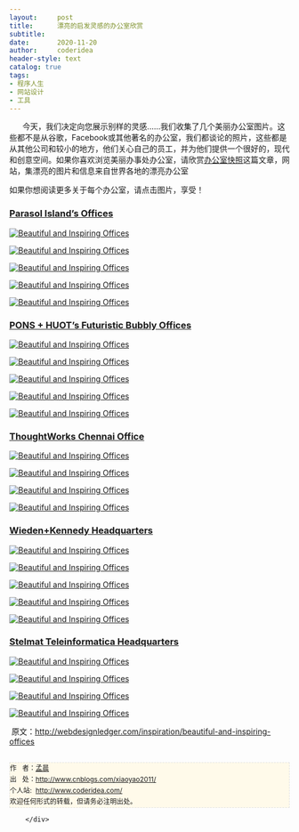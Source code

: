 ```yaml
---
layout:     post
title:      漂亮的启发灵感的办公室欣赏
subtitle:   
date:       2020-11-20
author:     coderidea
header-style: text
catalog: true
tags:
- 程序人生
- 网站设计
- 工具
--- 
```

<div class="postBody">
			<div id="cnblogs_post_body" class="blogpost-body"><p><span><span>      今天，我们决定向您展示别样的灵感......我们收集了几个美丽办公室图片。</span><span>这些都不是从谷歌，Facebook或其他著名的办公室，我们都谈论的照片，这些都是从其他公司和较小的地方，他们关心自己的员工，并为他们提供一个很好的，现代和创意空间。</span><span>如果你喜欢浏览美丽办事处办公室，请欣赏</span></span><a href="http://www.officesnapshots.com/"><span><span>办公室快照</span></span></a><span><span>这篇文章，网站，集漂亮的图片和信息来自世界各地的漂亮办公室</span></span></p>
<p><span><span>如果你想阅读更多关于每个办公室，请点击图片，享受！</span></span></p>
<h3><a href="http://www.officesnapshots.com/2011/10/17/parasol-islands-offices/">Parasol Island’s Offices</a></h3>
<p><a href="http://www.officesnapshots.com/2011/10/17/parasol-islands-offices/"><img class="aligncenter size-full wp-image-3448" src="http://webdesignledger.com/wp-content/uploads/2011/11/offices01.jpg" alt="Beautiful and Inspiring Offices" /></a></p>
<p><a href="http://www.officesnapshots.com/2011/10/17/parasol-islands-offices/"><img class="aligncenter size-full wp-image-3448" src="http://webdesignledger.com/wp-content/uploads/2011/11/offices02.jpg" alt="Beautiful and Inspiring Offices" /></a></p>
<p><a href="http://www.officesnapshots.com/2011/10/17/parasol-islands-offices/"><img class="aligncenter size-full wp-image-3448" src="http://webdesignledger.com/wp-content/uploads/2011/11/offices03.jpg" alt="Beautiful and Inspiring Offices" /></a></p>
<p><a href="http://www.officesnapshots.com/2011/10/17/parasol-islands-offices/"><img class="aligncenter size-full wp-image-3448" src="http://webdesignledger.com/wp-content/uploads/2011/11/offices04.jpg" alt="Beautiful and Inspiring Offices" /></a></p>
<p><a href="http://www.officesnapshots.com/2011/10/17/parasol-islands-offices/"><img class="aligncenter size-full wp-image-3448" src="http://webdesignledger.com/wp-content/uploads/2011/11/offices05.jpg" alt="Beautiful and Inspiring Offices" /></a></p>
<h3><a href="http://www.officesnapshots.com/2011/10/13/pons-huots-futuristic-bubbly-offices/">PONS + HUOT’s Futuristic Bubbly Offices</a></h3>
<p><a href="http://www.officesnapshots.com/2011/10/13/pons-huots-futuristic-bubbly-offices/"><img class="aligncenter size-full wp-image-3448" src="http://webdesignledger.com/wp-content/uploads/2011/11/offices06.jpg" alt="Beautiful and Inspiring Offices" /></a></p>
<p><a href="http://www.officesnapshots.com/2011/10/13/pons-huots-futuristic-bubbly-offices/"><img class="aligncenter size-full wp-image-3448" src="http://webdesignledger.com/wp-content/uploads/2011/11/offices07.jpg" alt="Beautiful and Inspiring Offices" /></a></p>
<p><a href="http://www.officesnapshots.com/2011/10/13/pons-huots-futuristic-bubbly-offices/"><img class="aligncenter size-full wp-image-3448" src="http://webdesignledger.com/wp-content/uploads/2011/11/offices08.jpg" alt="Beautiful and Inspiring Offices" /></a></p>
<p><a href="http://www.officesnapshots.com/2011/10/13/pons-huots-futuristic-bubbly-offices/"><img class="aligncenter size-full wp-image-3448" src="http://webdesignledger.com/wp-content/uploads/2011/11/offices09.jpg" alt="Beautiful and Inspiring Offices" /></a></p>
<p><a href="http://www.officesnapshots.com/2011/10/13/pons-huots-futuristic-bubbly-offices/"><img class="aligncenter size-full wp-image-3448" src="http://webdesignledger.com/wp-content/uploads/2011/11/offices10.jpg" alt="Beautiful and Inspiring Offices" /></a></p>
<h3><a href="http://www.officesnapshots.com/2011/10/05/thoughtworks-chennai-office/">ThoughtWorks Chennai Office</a></h3>
<p><a href="http://www.officesnapshots.com/2011/10/05/thoughtworks-chennai-office/"><img class="aligncenter size-full wp-image-3448" src="http://webdesignledger.com/wp-content/uploads/2011/11/offices11.jpg" alt="Beautiful and Inspiring Offices" /></a></p>
<p><a href="http://www.officesnapshots.com/2011/10/05/thoughtworks-chennai-office/"><img class="aligncenter size-full wp-image-3448" src="http://webdesignledger.com/wp-content/uploads/2011/11/offices12.jpg" alt="Beautiful and Inspiring Offices" /></a></p>
<p><a href="http://www.officesnapshots.com/2011/10/05/thoughtworks-chennai-office/"><img class="aligncenter size-full wp-image-3448" src="http://webdesignledger.com/wp-content/uploads/2011/11/offices13.jpg" alt="Beautiful and Inspiring Offices" /></a></p>
<p><a href="http://www.officesnapshots.com/2011/10/05/thoughtworks-chennai-office/"><img class="aligncenter size-full wp-image-3448" src="http://webdesignledger.com/wp-content/uploads/2011/11/offices14.jpg" alt="Beautiful and Inspiring Offices" /></a></p>
<h3><a href="http://www.officesnapshots.com/2011/10/03/wiedenkennedy-headquarters/">Wieden+Kennedy Headquarters</a></h3>
<p><a href="http://www.officesnapshots.com/2011/10/03/wiedenkennedy-headquarters/"><img class="aligncenter size-full wp-image-3448" src="http://webdesignledger.com/wp-content/uploads/2011/11/offices15.jpg" alt="Beautiful and Inspiring Offices" /></a></p>
<p><a href="http://www.officesnapshots.com/2011/10/03/wiedenkennedy-headquarters/"><img class="aligncenter size-full wp-image-3448" src="http://webdesignledger.com/wp-content/uploads/2011/11/offices16.jpg" alt="Beautiful and Inspiring Offices" /></a></p>
<p><a href="http://www.officesnapshots.com/2011/10/03/wiedenkennedy-headquarters/"><img class="aligncenter size-full wp-image-3448" src="http://webdesignledger.com/wp-content/uploads/2011/11/offices17.jpg" alt="Beautiful and Inspiring Offices" /></a></p>
<p><a href="http://www.officesnapshots.com/2011/10/03/wiedenkennedy-headquarters/"><img class="aligncenter size-full wp-image-3448" src="http://webdesignledger.com/wp-content/uploads/2011/11/offices18.jpg" alt="Beautiful and Inspiring Offices" /></a></p>
<p><a href="http://www.officesnapshots.com/2011/10/03/wiedenkennedy-headquarters/"><img class="aligncenter size-full wp-image-3448" src="http://webdesignledger.com/wp-content/uploads/2011/11/offices19.jpg" alt="Beautiful and Inspiring Offices" /></a></p>
<h3><a href="http://www.officesnapshots.com/2011/09/29/stelmat-teleinformatica-headquarters/">Stelmat Teleinformatica Headquarters</a></h3>
<p><a href="http://www.officesnapshots.com/2011/09/29/stelmat-teleinformatica-headquarters/"><img class="aligncenter size-full wp-image-3448" src="http://webdesignledger.com/wp-content/uploads/2011/11/offices20.jpg" alt="Beautiful and Inspiring Offices" /></a></p>
<p><a href="http://www.officesnapshots.com/2011/09/29/stelmat-teleinformatica-headquarters/"><img class="aligncenter size-full wp-image-3448" src="http://webdesignledger.com/wp-content/uploads/2011/11/offices21.jpg" alt="Beautiful and Inspiring Offices" /></a></p>
<p><a href="http://www.officesnapshots.com/2011/09/29/stelmat-teleinformatica-headquarters/"><img class="aligncenter size-full wp-image-3448" src="http://webdesignledger.com/wp-content/uploads/2011/11/offices22.jpg" alt="Beautiful and Inspiring Offices" /></a></p>
<p><a href="http://www.officesnapshots.com/2011/09/29/stelmat-teleinformatica-headquarters/"><img class="aligncenter size-full wp-image-3448" src="http://webdesignledger.com/wp-content/uploads/2011/11/offices23.jpg" alt="Beautiful and Inspiring Offices" /></a></p>
<div> 原文：<a href="http://webdesignledger.com/inspiration/beautiful-and-inspiring-offices">http://webdesignledger.com/inspiration/beautiful-and-inspiring-offices</a></div>


<div id="ckepop"> </div>
<div>
<p id="PSignature" style="line-height:20px;background:#FFFAEA no-repeat 2% 50%;font-size:12px;border:#e0e0e0 1px dashed;">作   者：<a href="http://www.cnblogs.com/xiaoyao2011/">孟晨</a> <br /> 出   处：<a href="http://www.cnblogs.com/xiaoyao2011/">http://www.cnblogs.com/xiaoyao2011/</a> <br />个人站:  <a href="http://www.coderidea.com/">http://www.coderidea.com/</a><br />欢迎任何形式的转载，但请务必注明出处。</p>
</div></div><div id="MySignature"></div>
<div class="clear"></div>
<div id="blog_post_info_block">
<div id="BlogPostCategory"></div>
<div id="EntryTag"></div>
<div id="blog_post_info">
</div>
<div class="clear"></div>
<div id="post_next_prev"></div>
</div>


		</div>